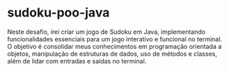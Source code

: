 # sudoku-poo-java
Neste desafio, irei criar um jogo de Sudoku em Java, implementando funcionalidades essenciais para um jogo interativo e funcional no terminal. O objetivo é consolidar meus conhecimentos em programação orientada a objetos, manipulação de estruturas de dados, uso de métodos e classes, além de lidar com entradas e saídas no terminal.

